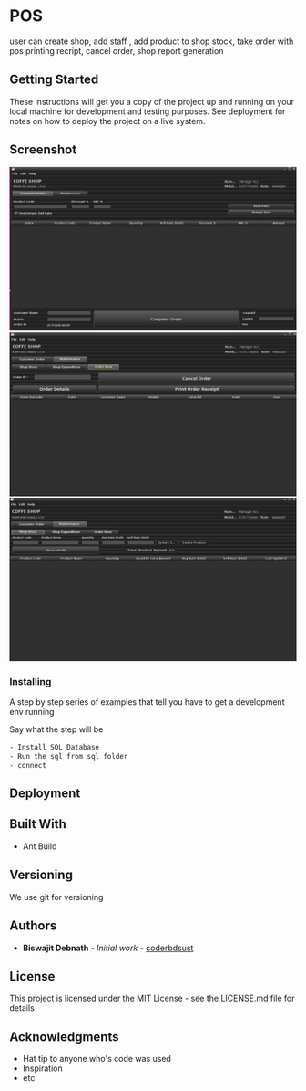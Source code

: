 # POS

user can create shop, add staff , add product to shop stock, take order with pos printing recript, cancel order, shop report generation

## Getting Started

These instructions will get you a copy of the project up and running on your local machine for development and testing purposes. See deployment for notes on how to deploy the project on a live system.

Screenshot
----------------

![Order Screen](https://github.com/coderbdsust/pos/blob/master/png/order.png)
![Previous Order List](https://github.com/coderbdsust/pos/blob/master/png/previous%20order%20list.png)
![Shop Product Stock](https://github.com/coderbdsust/pos/blob/master/png/shop_stock.png)


### Installing

A step by step series of examples that tell you have to get a development env running

Say what the step will be

```
- Install SQL Database
- Run the sql from sql folder
- connect
```

## Deployment

## Built With
* Ant Build


## Versioning

We use git for versioning

## Authors

* **Biswajit Debnath** - *Initial work* - [coderbdsust](https://github.com/coderbdsust/pos)

## License

This project is licensed under the MIT License - see the [LICENSE.md](LICENSE.md) file for details

## Acknowledgments

* Hat tip to anyone who's code was used
* Inspiration
* etc
